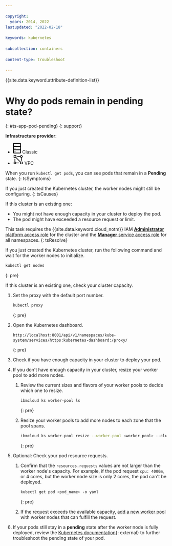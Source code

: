 ```yaml
---

copyright: 
  years: 2014, 2022
lastupdated: "2022-02-18"

keywords: kubernetes

subcollection: containers

content-type: troubleshoot

---
```


{{site.data.keyword.attribute-definition-list}}


# Why do pods remain in pending state?
{: #ts-app-pod-pending}
{: support}

**Infrastructure provider**:
* ![Classic infrastructure provider icon.](images/icon-classic-2.svg) Classic
* ![VPC infrastructure provider icon.](images/icon-vpc-2.svg) VPC


When you run `kubectl get pods`, you can see pods that remain in a **Pending** state.
{: tsSymptoms}


If you just created the Kubernetes cluster, the worker nodes might still be configuring.
{: tsCauses}

If this cluster is an existing one:
*  You might not have enough capacity in your cluster to deploy the pod.
*  The pod might have exceeded a resource request or limit.


This task requires the {{site.data.keyword.cloud_notm}} IAM [**Administrator** platform access role](/docs/containers?topic=containers-users#checking-perms) for the cluster and the [**Manager** service access role](/docs/containers?topic=containers-users#checking-perms) for all namespaces.
{: tsResolve}

If you just created the Kubernetes cluster, run the following command and wait for the worker nodes to initialize.

```sh
kubectl get nodes
```
{: pre}

If this cluster is an existing one, check your cluster capacity.


1. Set the proxy with the default port number.

    ```sh
    kubectl proxy
    ```
    {: pre}

2. Open the Kubernetes dashboard.

    ```
    http://localhost:8001/api/v1/namespaces/kube-system/services/https:kubernetes-dashboard:/proxy/
    ```
    {: pre}

3. Check if you have enough capacity in your cluster to deploy your pod.

4. If you don't have enough capacity in your cluster, resize your worker pool to add more nodes.

    1. Review the current sizes and flavors of your worker pools to decide which one to resize.

        ```sh
        ibmcloud ks worker-pool ls
        ```
        {: pre}

    2. Resize your worker pools to add more nodes to each zone that the pool spans.

        ```sh
        ibmcloud ks worker-pool resize --worker-pool <worker_pool> --cluster <cluster_name_or_ID> --size-per-zone <workers_per_zone>
        ```
        {: pre}

5. Optional: Check your pod resource requests.

    1. Confirm that the `resources.requests` values are not larger than the worker node's capacity. For example, if the pod request `cpu: 4000m`, or 4 cores, but the worker node size is only 2 cores, the pod can't be deployed.

        ```sh
        kubectl get pod <pod_name> -o yaml
        ```
        {: pre}

    2. If the request exceeds the available capacity, [add a new worker pool](/docs/containers?topic=containers-add_workers#add_pool) with worker nodes that can fulfill the request.

6. If your pods still stay in a **pending** state after the worker node is fully deployed, review the [Kubernetes documentation](https://kubernetes.io/docs/tasks/debug-application-cluster/debug-pod-replication-controller/#my-pod-stays-pending){: external} to further troubleshoot the pending state of your pod.







